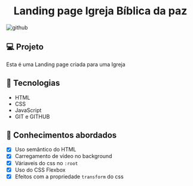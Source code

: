 <h1 align="center">
  Landing page Igreja Bíblica da paz
</h1>

![github](https://github.com/Henriquesantos12/Plataforma-IBP/assets/114838533/e0a354c8-fd7b-41df-9e88-ed1c9340c3c1)

## 💻 Projeto

Esta é uma Landing page criada para uma Igreja

## 🚀 Tecnologias

- HTML
- CSS
- JavaScript
- GIT e GITHUB

## 📔 Conhecimentos abordados

- [x] Uso semântico do HTML
- [x] Carregamento de video no background
- [x] Váriaveis do css no `:root`
- [x] Uso do CSS Flexbox
- [x] Efeitos com a propriedade `transform` do css
